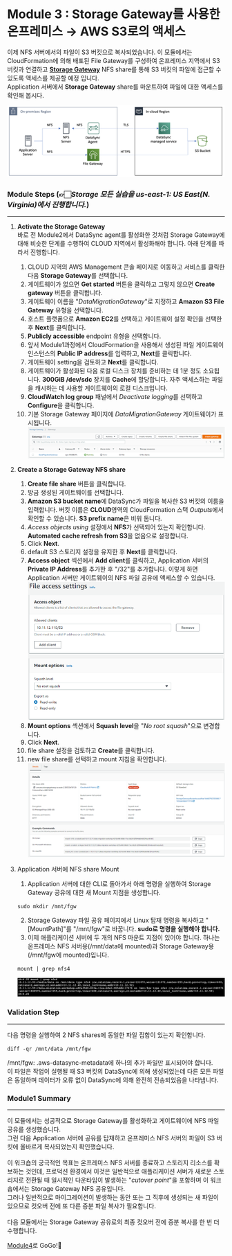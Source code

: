 # Module 3 : Storage Gateway를 사용한 온프레미스 &rarr; AWS S3로의 액세스

이제 NFS 서버에서의 파일이 S3 버킷으로 복사되었습니다. 이 모듈에서는 CloudFormation에 의해 배포된 File Gateway를 구성하여 온프레미스 지역에서 S3 버킷과 연결하고 [**Storage Gateway**](https://aws.amazon.com/ko/storagegateway/) NFS share를 통해 S3 버킷의 파일에 접근할 수 있도록 액세스를 제공할 예정 입니다.<br>
Application 서버에서 **Storage Gateway** share를 마운트하여 파일에 대한 액세스를 확인해 봅시다.

![3-1](../images/3-1.png)

### Module Steps (👉🏻*Storage 모든 실습을 us-east-1: US East(N. Virginia)에서 진행합니다.*)
***
1. **Activate the Storage Gateway**<br>
바로 전 Module2에서 DataSync agent를 활성화한 것처럼 Storage Gateway에 대해 비슷한 단계를 수행하여 CLOUD 지역에서 활성화해야 합니다. 아래 단계를 따라서 진행합니다.<br>

    1. CLOUD 지역의 AWS Management 콘솔 페이지로 이동하고 서비스를 클릭한 다음 **Storage Gateway**를 선택합니다.
    2. 게이트웨이가 없으면 **Get started** 버튼을 클릭하고 그렇지 않으면 **Create gateway** 버튼을 클릭합니다.
    3. 게이트웨이 이름을 "*DataMigrationGateway*"로 지정하고 **Amazon S3 File Gateway** 유형을 선택합니다.
    4. 호스트 플랫폼으로 **Amazon EC2**를 선택하고 게이트웨이 설정 확인을 선택한 후 **Next**를 클릭합니다.
    5. **Publicly accessible** endpoint 유형을 선택합니다.
    6. 앞서 Module1과정에서 CloudFormation을 사용해서 생성된 파일 게이트웨이 인스턴스의 **Public IP address**를 입력하고, **Next**를 클릭합니다.
    7. 게이트웨이 setting을 검토하고 **Next**를 클릭합니다.
    8. 게이트웨이가 활성화된 다음 로컬 디스크 장치를 준비하는 데 1분 정도 소요됩니다. **300GiB /dev/sdc** 장치를 **Cache**에 할당합니다. 자주 액세스하는 파일을 캐시하는 데 사용할 게이트웨이의 로컬 디스크입니다.
    9. **CloudWatch log group** 패널에서 *Deactivate logging*를 선택하고 **Configure**을 클릭합니다.
    10. 기본 Storage Gateway 페이지에 *DataMigrationGateway* 게이트웨이가 표시됩니다.
    ![3-2](../images/3-2.png)

2. **Create a Storage Gateway NFS share**<br>

    1. **Create file share** 버튼을 클릭합니다.
    2. 방금 생성된 게이트웨이를 선택합니다.
    3. **Amazon S3 bucket name**에 DataSync가 파일을 복사한 S3 버킷의 이름을 입력합니다. 버킷 이름은 **CLOUD**영역의 CloudFormation 스택 *Outputs*에서 확인할 수 있습니다. **S3 prefix name**은 비워 둡니다.
    4. *Access objects using* 설정에서 **NFS**가 선택되어 있는지 확인합니다. **Automated cache refresh from S3**을 없음으로 설정합니다.
    5. Click **Next**.
    6. default S3 스토리지 설정을 유지한 후 **Next**를 클릭합니다.
    7. **Access object** 섹션에서 **Add client**를 클릭하고, Application 서버의 **Private IP Address**를 추가한 후 "/32"를 추가합니다. 이렇게 하면 Application 서버만 게이트웨이의 NFS 파일 공유에 액세스할 수 있습니다.
    ![3-3](../images/3-3.png)
    8. **Mount options** 섹션에서 **Squash level**을 "*No root squash*"으로 변경합니다.
    9. Click **Next**.
    10. file share 설정을 검토하고 **Create**를 클릭합니다.
    11. new file share를 선택하고 mount 지침을 확인합니다.
    ![3-4](../images/3-4.png)

3. Application 서버에 NFS share Mount<br>
    1. Application 서버에 대한 CLI로 돌아가서 아래 명령을 실행하여 Storage Gateway 공유에 대한 새 Mount 지점을 생성합니다.
    ```
    sudo mkdir /mnt/fgw
    ```
    2. Storage Gateway 파일 공유 페이지에서 Linux 탑재 명령을 복사하고 "[MountPath]"를 "/mnt/fgw"로 바꿉니다. **sudo로 명령을 실행해야 합니다.**
    3. 이제 애플리케이션 서버에 두 개의 NFS 마운트 지점이 있어야 합니다. 하나는 온프레미스 NFS 서버용(/mnt/data에 mounted)과 Storage Gateway용(/mnt/fgw에 mounted)입니다.
    ```
    mount | grep nfs4
    ```
    ![3-5](../images/3-5.png)

### Validation Step
***
다음 명령을 실행하여 2 NFS shares에 동일한 파일 집합이 있는지 확인합니다.<br>
```
diff -qr /mnt/data /mnt/fgw
```
/mnt/fgw: .aws-datasync-metadata에 하나의 추가 파일만 표시되어야 합니다.<br>
이 파일은 작업이 실행될 때 S3 버킷의 DataSync에 의해 생성되었는데 다른 모든 파일은 동일하며 데이터가 오류 없이 DataSync에 의해 완전히 전송되었음을 나타냅니다.

### Module1 Summary
***
이 모듈에서는 성공적으로 Storage Gateway를 활성화하고 게이트웨이에 NFS 파일 공유를 생성했습니다.<br>
그런 다음 Application 서버에 공유를 탑재하고 온프레미스 NFS 서버의 파일이 S3 버킷에 올바르게 복사되었는지 확인했습니다.<br><br>
이 워크숍의 궁극적인 목표는 온프레미스 NFS 서버를 종료하고 스토리지 리소스를 확보하는 것인데, 프로덕션 환경에서 이것은 일반적으로 애플리케이션 서버가 새로운 스토리지로 전환될 때 일시적인 다운타임이 발생하는 "*cutover point*"을 포함하며 이 워크숍에서는 Storage Gateway NFS 공유입니다.<br>
그러나 일반적으로 마이그레이션이 발생하는 동안 또는 그 직후에 생성되는 새 파일이 있으므로 컷오버 전에 또 다른 증분 파일 복사가 필요합니다.<br><br>
다음 모듈에서는 Storage Gateway 공유로의 최종 컷오버 전에 증분 복사를 한 번 더 수행합니다.<br>

[Module4](../detail/module4.md)로 GoGo!👏

